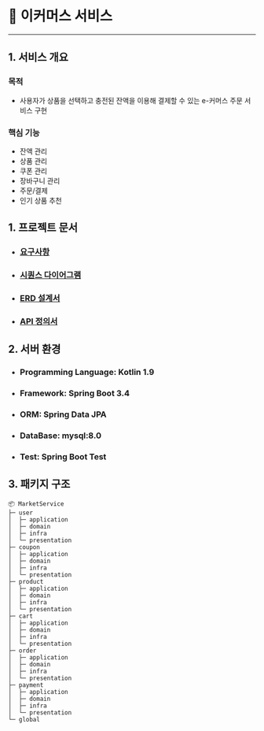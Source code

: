 # 🛒 이커머스 서비스

---

## 1. 서비스 개요
### 목적
- 사용자가 상품을 선택하고 충전된 잔액을 이용해 결제할 수 있는 e-커머스 주문 서비스 구현 
### 핵심 기능
- 잔액 관리 
- 상품 관리
- 쿠폰 관리
- 장바구니 관리
- 주문/결제
- 인기 상품 추천

## 1. 프로젝트 문서
- ### [요구사항](docs/01.RequirementsAnalysis)
- ### [시퀀스 다이어그램](docs/02.SequenceDiagram)
- ### [ERD 설계서](docs/03.ERD)
- ### [API 정의서](docs/04.API)

## 2. 서버 환경

- ### Programming Language: Kotlin 1.9
- ### Framework: Spring Boot 3.4
- ### ORM: Spring Data JPA
- ### DataBase: mysql:8.0
- ### Test: Spring Boot Test

## 3. 패키지 구조
```
📦 MarketService
├─ user
│  ├─ application
│  ├─ domain
│  ├─ infra
│  └─ presentation
├─ coupon
│  ├─ application
│  ├─ domain
│  ├─ infra
│  └─ presentation
├─ product
│  ├─ application
│  ├─ domain
│  ├─ infra
│  └─ presentation
├─ cart
│  ├─ application
│  ├─ domain
│  ├─ infra
│  └─ presentation
├─ order
│  ├─ application
│  ├─ domain
│  ├─ infra
│  └─ presentation
├─ payment
│  ├─ application
│  ├─ domain
│  ├─ infra
│  └─ presentation
└─ global
```
